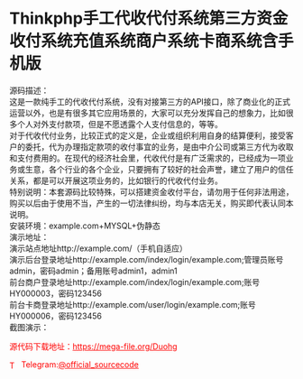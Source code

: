 # Thinkphp手工代收代付系统第三方资金收付系统充值系统商户系统卡商系统含手机版

源码描述：<br>这是一款纯手工的代收代付系统，没有对接第三方的API接口，除了商业化的正式运营以外，也是有很多其它应用场景的，大家可以充分发挥自己的想象力，比如很多个人对外支付款项，但是不愿透露个人支付信息的，等等。<br>对于代收代付业务，比较正式的定义是，企业或组织利用自身的结算便利，接受客户的委托，代为办理指定款项的收付事宜的业务，是由中介公司或第三方代为收取和支付费用的。在现代的经济社会里，代收代付是有广泛需求的，已经成为一项业务或生意，各个行业的各个企业，只要拥有了较好的社会声誉，建立了用户的信任关系，都是可以开展这项业务的，比如银行的代收代付业务。<br>特别说明：本套源码比较特殊，可以搭建资金收付平台，请勿用于任何非法用途，购买以后由于使用不当，产生的一切法律纠纷，均与本店无关，购买即代表认同本说明。<br>安装环境：example.com+MYSQL+伪静态<br>演示地址：<br>演示站点地址http://example.com/（手机自适应）<br>演示后台登录地址http://example.com/index/login/example.com;管理员账号admin，密码admin；备用账号admin1，admin1<br>前台商户登录地址http://example.com/index/login/example.com;账号HY000003，密码123456<br>前台卡商登录地址http://example.com/user/login/example.com;账号HY000006，密码123456<br>截图演示：<br>


<p style="color: red;">源代码下载地址：<a href="https://mega-file.org/Duohg" style="color: red;">https://mega-file.org/Duohg</a></p><p style="color: red;"><img src="https://cdn-icons-png.flaticon.com/512/2111/2111646.png" alt="Telegram Icon" style="width: 16px; vertical-align: middle; margin-right: 5px;">Telegram:<a href="https://t.me/official_sourcecode" style="color: red;">@official_sourcecode</a></p>